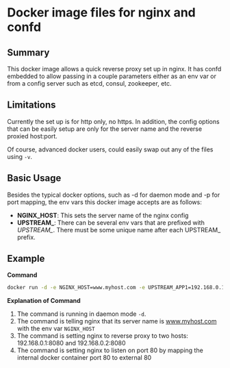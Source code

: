 # Docker image files for nginx and confd

## Summary
This docker image allows a quick reverse proxy set up in nginx. It has confd embedded to allow passing in a couple parameters either as an env var or from a config server such as etcd, consul, zookeeper, etc.

## Limitations
Currently the set up is for http only, no https. In addition, the config options that can be easily setup are only for the server name and the reverse proxied host:port. 

Of course, advanced docker users, could easily swap out any of the files using `-v`.

## Basic Usage
Besides the typical docker options, such as -d for daemon mode and -p for port mapping, the env vars this docker image accepts are as follows:
- **NGINX_HOST**: This sets the server name of the nginx config
- **UPSTREAM_<name>**: There can be several env vars that are prefixed with *UPSTREAM_*. There must be some unique name after each UPSTREAM_ prefix.

## Example

**Command**
```bash
docker run -d -e NGINX_HOST=www.myhost.com -e UPSTREAM_APP1=192.168.0.1:8080 -e UPSTREAM_APP2=192.168.0.2:8080 -p 80:80 mkboudreau/nginx-confd
```

**Explanation of Command**

1. The command is running in daemon mode `-d`.
2. The command is telling nginx that its server name is www.myhost.com with the env var `NGINX_HOST`
3. The command is setting nginx to reverse proxy to two hosts: 192.168.0.1:8080 and 192.168.0.2:8080
4. The command is setting nginx to listen on port 80 by mapping the internal docker container port 80 to external 80

